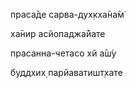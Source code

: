 праса̄де сарва-дух̣кха̄на̄м̇

ха̄нир асйопаджа̄йате

прасанна-четасо хй а̄ш́у

буддхих̣ парйаватишт̣хате